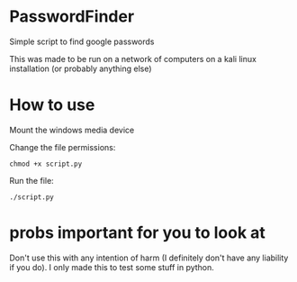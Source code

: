 # PasswordFinder
Simple script to find google passwords


This was made to be run on a network of computers on a kali linux installation (or probably anything else)

# How to use

Mount the windows media device

Change the file permissions:

`chmod +x script.py`

Run the file:

`./script.py`



# probs important for you to look at
Don't use this with any intention of harm (I definitely don't have any liability if you do). I only made this to test some stuff in python. 
